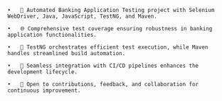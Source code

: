 
	•	🤖 Automated Banking Application Testing project with Selenium WebDriver, Java, JavaScript, TestNG, and Maven.

	•	🌐 Comprehensive test coverage ensuring robustness in banking application functionalities.

	•	🚀 TestNG orchestrates efficient test execution, while Maven handles streamlined build automation.

	•	🔄 Seamless integration with CI/CD pipelines enhances the development lifecycle.

	•	🤝 Open to contributions, feedback, and collaboration for continuous improvement.
